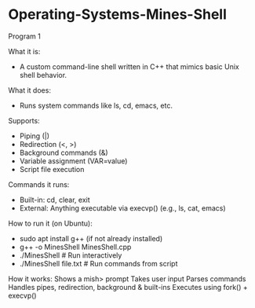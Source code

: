 # Operating-Systems-Mines-Shell


Program 1


What it is:
  - A custom command-line shell written in C++ that mimics basic Unix shell behavior.

What it does:
  - Runs system commands like ls, cd, emacs, etc.

Supports:
  - Piping (|)
  - Redirection (<, >)
  - Background commands (&)
  - Variable assignment (VAR=value)
  - Script file execution

Commands it runs:
  - Built-in: cd, clear, exit
  - External: Anything executable via execvp() (e.g., ls, cat, emacs)

How to run it (on Ubuntu):
  - sudo apt install g++    (if not already installed)
  - g++ -o MinesShell MinesShell.cpp
  - ./MinesShell         # Run interactively
  - ./MinesShell file.txt  # Run commands from script

How it works:
  Shows a mish> prompt
  Takes user input
  Parses commands
  Handles pipes, redirection, background & built-ins
  Executes using fork() + execvp()
